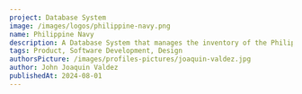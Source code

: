 ```yaml
---
project: Database System
image: /images/logos/philippine-navy.png
name: Philippine Navy
description: A Database System that manages the inventory of the Philippine Navy.
tags: Product, Software Development, Design
authorsPicture: /images/profiles-pictures/joaquin-valdez.jpg
author: John Joaquin Valdez
publishedAt: 2024-08-01
---
```


